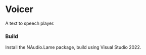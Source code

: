# Voicer
A text to speech player.

### Build

Install the NAudio.Lame package, build using Visual Studio 2022.
